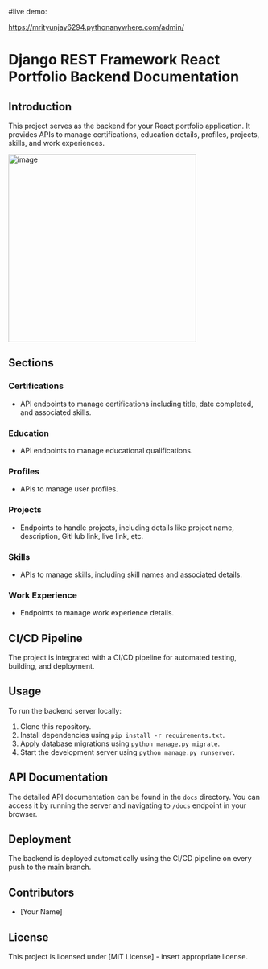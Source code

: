 #live demo:

https://mrityunjay6294.pythonanywhere.com/admin/
# Django REST Framework React Portfolio Backend Documentation

## Introduction
This project serves as the backend for your React portfolio application. It provides APIs to manage certifications, education details, profiles, projects, skills, and work experiences.

<img width="373" alt="image" src="https://github.com/jay6294100293/portfolio_django/assets/142631405/8faeb549-e356-4ed2-83aa-0e302fa4a492">

## Sections

### Certifications
- API endpoints to manage certifications including title, date completed, and associated skills.

### Education
- API endpoints to manage educational qualifications.

### Profiles
- APIs to manage user profiles.

### Projects
- Endpoints to handle projects, including details like project name, description, GitHub link, live link, etc.

### Skills
- APIs to manage skills, including skill names and associated details.

### Work Experience
- Endpoints to manage work experience details.

## CI/CD Pipeline
The project is integrated with a CI/CD pipeline for automated testing, building, and deployment.

## Usage
To run the backend server locally:

1. Clone this repository.
2. Install dependencies using `pip install -r requirements.txt`.
3. Apply database migrations using `python manage.py migrate`.
4. Start the development server using `python manage.py runserver`.

## API Documentation
The detailed API documentation can be found in the `docs` directory. You can access it by running the server and navigating to `/docs` endpoint in your browser.

## Deployment
The backend is deployed automatically using the CI/CD pipeline on every push to the main branch.

## Contributors
- [Your Name]

## License
This project is licensed under [MIT License] - insert appropriate license.

